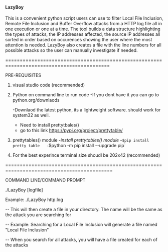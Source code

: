   ####                                                                                LazyBoy
                          
This is a convenient python script users can use to filter Local File Inclusion, Remote File Inclusion and Buffer Overflow attacks from a HTTP log file all in one execution or one at a time. The tool builds a data structure highlighting the types of attacks, the IP addresses affected, the source IP addresses all sorted in order based on occurences showing the user where the most attention is needed. LazyBoy also creates a file with the line numbers for all possible attacks so the user can manually investigate if needed. 

==========================================================================================

PRE-REQUISITES

1) visual studio code (recommended) 
2) Python on command line to run code
   -If you dont have it you can go to python.org/downlaods

    -Downlaod the latest python, its a lightweight software. should work for system32 as well. 

    - Need to install prettytbales()
    - go to this link https://pypi.org/project/prettytable/

3) prettytables() module
   -*install prettytables() module* 
   -`$pip install pretty table  
   -`$python -m pip install --upgrade pip`

4) For the best experince terminal size shoudl be 202x42 (recommended)

===========================================================================================

COMMAND LINE/COMMAND PROMPT

./LazyBoy [logfile]

Example: ./LazyBoy http.log
 
   -- This will then create a file in your directory. The name will be the same as the attack you are searching for
   
   -- Example: Searching for a Local File Inclusion will generate a file named "Local File Inclusion"
   
   -- When you search for all attacks, you will have a file created for each of the attacks
    
